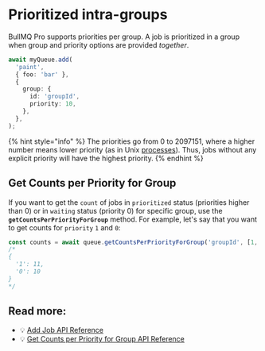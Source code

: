 # Prioritized intra-groups

BullMQ Pro supports priorities per group. A job is prioritized in a group when group and priority options are provided _together_.

```typescript
await myQueue.add(
  'paint',
  { foo: 'bar' },
  {
    group: {
      id: 'groupId',
      priority: 10,
    },
  },
);
```

{% hint style="info" %}
The priorities go from 0 to 2097151, where a higher number means lower priority (as in Unix [processes](https://en.wikipedia.org/wiki/Nice\_\(Unix\))). Thus, jobs without any explicit priority will have the highest priority.
{% endhint %}

## Get Counts per Priority for Group

If you want to get the `count` of jobs in `prioritized` status (priorities higher than 0) or in `waiting` status (priority 0) for specific group, use the **`getCountsPerPriorityForGroup`** method. For example, let's say that you want to get counts for `priority` `1` and `0`:

```typescript
const counts = await queue.getCountsPerPriorityForGroup('groupId', [1, 0]);
/*
{
  '1': 11,
  '0': 10
}
*/
```

## Read more:

* 💡 [Add Job API Reference](https://api.bullmq.pro/classes/v7.QueuePro.html#add)
* 💡 [Get Counts per Priority for Group API Reference](https://api.bullmq.pro/classes/v7.QueuePro.html#getcountsperpriorityforgroup)

